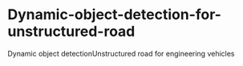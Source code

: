 # Dynamic-object-detection-for-unstructured-road
Dynamic object detectionUnstructured road for engineering vehicles
